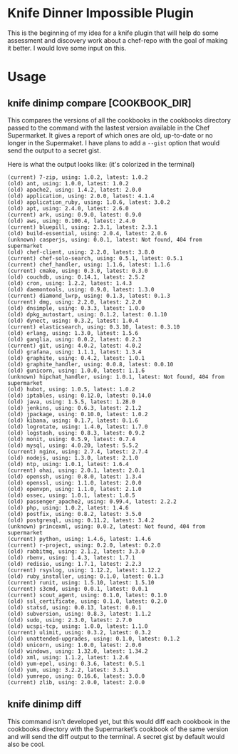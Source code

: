 Knife Dinner Impossible Plugin
============

This is the beginning of my idea for a knife plugin that will help do some assessment and discovery work about a chef-repo with the goal of making it better. I would love some input on this.

# Usage

## knife dinimp compare [COOKBOOK_DIR]

This compares the versions of all the cookbooks in the cookbooks directory passed to the command with the lastest version available in the Chef Supermarket. It gives a report of which ones are old, up-to-date or no longer in the Supermaket. I have plans to add a ```--gist``` option that would send the output to a secret gist.

Here is what the output looks like: (it's colorized in the terminal)

```
(current) 7-zip, using: 1.0.2, latest: 1.0.2
(old) ant, using: 1.0.0, latest: 1.0.2
(old) apache2, using: 1.4.2, latest: 2.0.0
(old) application, using: 2.0.0, latest: 4.1.4
(old) application_ruby, using: 1.0.6, latest: 3.0.2
(old) apt, using: 2.4.0, latest: 2.6.0
(current) ark, using: 0.9.0, latest: 0.9.0
(old) aws, using: 0.100.4, latest: 2.4.0
(current) bluepill, using: 2.3.1, latest: 2.3.1
(old) build-essential, using: 2.0.4, latest: 2.0.6
(unknown) casperjs, using: 0.0.1, latest: Not found, 404 from supermarket
(old) chef-client, using: 2.2.0, latest: 3.8.0
(current) chef-solo-search, using: 0.5.1, latest: 0.5.1
(current) chef_handler, using: 1.1.6, latest: 1.1.6
(current) cmake, using: 0.3.0, latest: 0.3.0
(old) couchdb, using: 0.14.1, latest: 2.5.2
(old) cron, using: 1.2.2, latest: 1.4.3
(old) daemontools, using: 0.9.0, latest: 1.3.0
(current) diamond_lwrp, using: 0.1.3, latest: 0.1.3
(current) dmg, using: 2.2.0, latest: 2.2.0
(old) dnsimple, using: 0.3.3, latest: 1.0.0
(old) dpkg_autostart, using: 0.1.2, latest: 0.1.10
(old) dynect, using: 0.3.2, latest: 1.0.4
(current) elasticsearch, using: 0.3.10, latest: 0.3.10
(old) erlang, using: 1.3.0, latest: 1.5.6
(old) ganglia, using: 0.0.2, latest: 0.2.3
(current) git, using: 4.0.2, latest: 4.0.2
(old) grafana, using: 1.1.1, latest: 1.3.4
(old) graphite, using: 0.4.2, latest: 1.0.1
(old) graphite_handler, using: 0.0.8, latest: 0.0.10
(old) gunicorn, using: 1.0.0, latest: 1.1.6
(unknown) hipchat_handler, using: 1.0.1, latest: Not found, 404 from supermarket
(old) hubot, using: 1.0.5, latest: 1.0.2
(old) iptables, using: 0.12.0, latest: 0.14.0
(old) java, using: 1.5.5, latest: 1.28.0
(old) jenkins, using: 0.6.3, latest: 2.1.2
(old) jpackage, using: 0.10.0, latest: 1.0.2
(old) kibana, using: 0.1.7, latest: 0.1.6
(old) logrotate, using: 1.4.0, latest: 1.7.0
(old) logstash, using: 0.8.3, latest: 0.9.2
(old) monit, using: 0.5.9, latest: 0.7.4
(old) mysql, using: 4.0.20, latest: 5.5.2
(current) nginx, using: 2.7.4, latest: 2.7.4
(old) nodejs, using: 1.3.0, latest: 2.1.0
(old) ntp, using: 1.0.1, latest: 1.6.4
(current) ohai, using: 2.0.1, latest: 2.0.1
(old) openssh, using: 0.8.0, latest: 1.3.4
(old) openssl, using: 1.1.0, latest: 2.0.0
(old) openvpn, using: 1.1.0, latest: 2.1.0
(old) ossec, using: 1.0.1, latest: 1.0.5
(old) passenger_apache2, using: 0.99.4, latest: 2.2.2
(old) php, using: 1.0.2, latest: 1.4.6
(old) postfix, using: 0.8.2, latest: 3.5.0
(old) postgresql, using: 0.11.2, latest: 3.4.2
(unknown) princexml, using: 0.0.2, latest: Not found, 404 from supermarket
(current) python, using: 1.4.6, latest: 1.4.6
(current) r-project, using: 0.2.0, latest: 0.2.0
(old) rabbitmq, using: 2.1.2, latest: 3.3.0
(old) rbenv, using: 1.4.3, latest: 1.7.1
(old) redisio, using: 1.7.1, latest: 2.2.3
(current) rsyslog, using: 1.12.2, latest: 1.12.2
(old) ruby_installer, using: 0.1.0, latest: 0.1.3
(current) runit, using: 1.5.10, latest: 1.5.10
(current) s3cmd, using: 0.0.1, latest: 0.0.1
(current) scout_agent, using: 0.1.0, latest: 0.1.0
(old) ssl_certificate, using: 0.1.0, latest: 0.2.0
(old) statsd, using: 0.0.13, latest: 0.0.1
(old) subversion, using: 0.8.3, latest: 1.1.2
(old) sudo, using: 2.3.0, latest: 2.7.0
(old) ucspi-tcp, using: 1.0.0, latest: 1.1.0
(current) ulimit, using: 0.3.2, latest: 0.3.2
(old) unattended-upgrades, using: 0.1.0, latest: 0.1.2
(old) unicorn, using: 1.0.0, latest: 2.0.0
(old) windows, using: 1.32.0, latest: 1.34.2
(old) xml, using: 1.1.2, latest: 1.2.6
(old) yum-epel, using: 0.3.6, latest: 0.5.1
(old) yum, using: 3.2.2, latest: 3.3.1
(old) yumrepo, using: 0.16.6, latest: 3.0.0
(current) zlib, using: 2.0.0, latest: 2.0.0
```

## knife dinimp diff

This command isn't developed yet, but this would diff each cookbook in the cookbooks directory with the Supermarket’s cookbook of the same version and will send the diff output to the terminal. A secret gist by default would also be cool.
